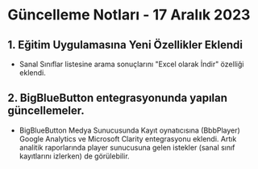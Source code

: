 # Güncelleme Notları - 17 Aralık 2023

## 1. Eğitim Uygulamasına Yeni Özellikler Eklendi
- Sanal Sınıflar listesine arama sonuçlarını "Excel olarak İndir" özelliği eklendi.
## 2. BigBlueButton entegrasyonunda yapılan güncellemeler.
- BigBlueButton Medya Sunucusunda Kayıt oynatıcısına (BbbPlayer) Google Analytics ve Microsoft Clarity entegrasyonu eklendi. Artık analitik raporlarında player sunucusuna gelen istekler (sanal sınıf kayıtlarını izlerken) de görülebilir.